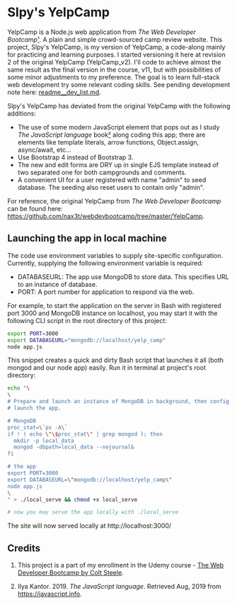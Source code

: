 # Slpy's YelpCamp
YelpCamp is a Node.js web application from _The Web Developer Bootcamp_[¹](#credits). A plain and simple crowd-sourced camp review website. This project, Slpy's YelpCamp, is my version of YelpCamp, a code-along mainly for practicing and learning purposes. I started versioning it here at revision 2 of the original YelpCamp (YelpCamp_v2). I'll code to achieve almost the same result as the final version in the course, v11, but with possibilities of some minor adjustments to my preference. The goal is to learn full-stack web development try some relevant coding skills. See pending development note here: [readme__dev_list.md](readme__dev_list.md).

Slpy's YelpCamp has deviated from the original YelpCamp with the following additions:
* The use of some modern JavaScript element that pops out as I study _The JavaScript language_ book[²](#credits) along coding this app; there are elements like template literals, arrow functions, Object.assign, async/await, etc...
* Use Bootstrap 4 instead of Bootstrap 3.
* The new and edit forms are DRY up in single EJS template instead of two separated one for both campgrounds and comments.
* A convenient UI for a user registered with name "admin" to seed database. The seeding also reset users to contain only "admin".

For reference, the original YelpCamp from _The Web Developer Bootcamp_ can be found here: https://github.com/nax3t/webdevbootcamp/tree/master/YelpCamp.


## Launching the app in local machine
The code use environment variables to supply site-specific configuration. Currently, supplying the following environment variable is required:
* DATABASEURL: The app use MongoDB to store data. This specifies URL to an instance of database.
* PORT: A port number for application to respond via the web.

For example, to start the application on the server in Bash with registered port 3000 and MongoDB instance on localhost, you may start it with the following CLI script in the root directory of this project: 
```bash
export PORT=3000
export DATABASEURL="mongodb://localhost/yelp_camp"
node app.js
```

This snippet creates a quick and dirty Bash script that launches it all (both mongod and our node app) easily. Run it in terminal at project's root directory:
```bash
echo "\
\
# Prepare and launch an instance of MongoDB in background, then config and 
# launch the app.

# MongoDB
proc_stat=\`ps -A\`
if ! ( echo \"\$proc_stat\" | grep mongod ); then
  mkdir -p local_data
  mongod -dbpath=local_data --nojournal&
fi

# the app
export PORT=3000
export DATABASEURL=\"mongodb://localhost/yelp_camp\"
node app.js
\
" > ./local_serve && chmod +x local_serve

# now you may serve the app locally with ./local_serve
```

The site will now served locally at http://localhost:3000/

## Credits

1. This project is a part of my enrollment in the Udemy course - [The Web Developer Bootcamp by Colt Steele](https://www.udemy.com/the-web-developer-bootcamp/).

2. Ilya Kantor. 2019. _The JavaScript language_. Retrieved Aug, 2019 from https://javascript.info.

